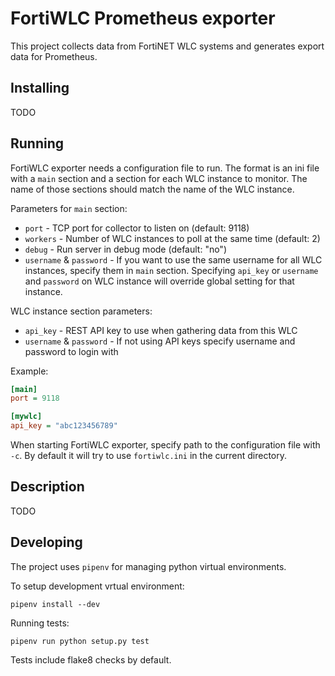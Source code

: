 # FortiWLC Prometheus exporter

This project collects data from FortiNET WLC systems and generates export data
for Prometheus.

## Installing

TODO

## Running

FortiWLC exporter needs a configuration file to run. The format is an ini file
with a `main` section and a section for each WLC instance to monitor. The name
of those sections should match the name of the WLC instance.

Parameters for `main` section:

* `port` - TCP port for collector to listen on (default: 9118)
* `workers` - Number of WLC instances to poll at the same time (default: 2)
* `debug` - Run server in debug mode (default: "no")
* `username` & `password` - If you want to use the same username for all WLC instances, specify them in `main` section. Specifying `api_key` or `username` and `password` on WLC instance will override global setting for that instance.

WLC instance section parameters:

* `api_key` - REST API key to use when gathering data from this WLC
* `username` & `password` - If not using API keys specify username and password to login with

Example:

```ini
[main]
port = 9118

[mywlc]
api_key = "abc123456789"
```

When starting FortiWLC exporter, specify path to the configuration file with 
`-c`. By default it will try to use `fortiwlc.ini` in the current directory.


## Description

TODO

## Developing

The project uses `pipenv` for managing python virtual environments.

To setup development vrtual environment:

```
pipenv install --dev
```

Running tests:

```
pipenv run python setup.py test
```

Tests include flake8 checks by default.
